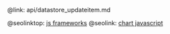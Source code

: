 @link: api/datastore_updateitem.md

@seolinktop: [js frameworks](https://webix.com)
@seolink: [chart javascript](https://webix.com/widget/charts/)
